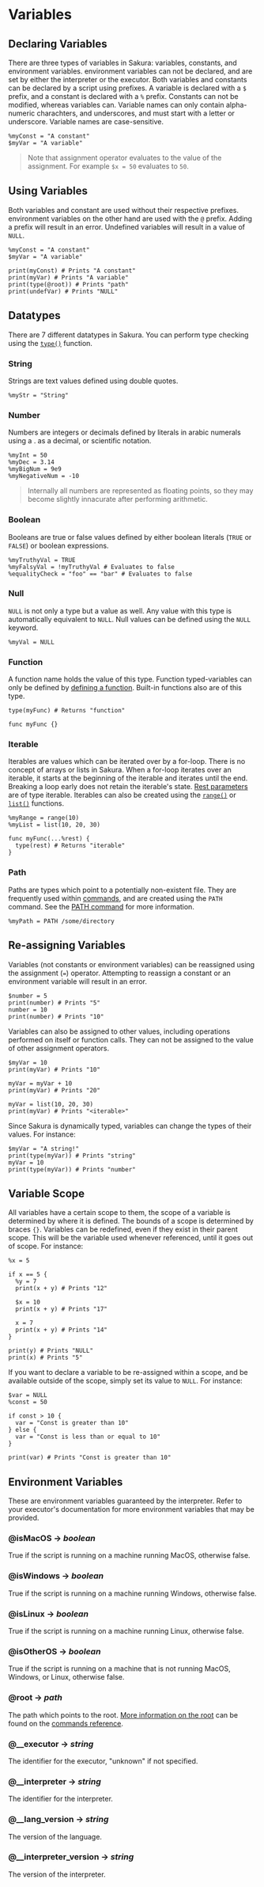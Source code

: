 # Variables

## Declaring Variables

There are three types of variables in Sakura: variables, constants, and environment variables. environment variables can not be declared, and are set by either the interpreter or the executor. Both variables and constants can be declared by a script using prefixes. A variable is declared with a `$` prefix, and a constant is declared with a `%` prefix. Constants can not be modified, whereas variables can. Variable names can only contain alpha-numeric charachters, and underscores, and must start with a letter or underscore. Variable names are case-sensitive.

```ska
%myConst = "A constant"
$myVar = "A variable"
```

> Note that assignment operator evaluates to the value of the assignment. For example `$x = 50` evaluates to `50`.

## Using Variables

Both variables and constant are used without their respective prefixes. environment variables on the other hand are used with the `@` prefix. Adding a prefix will result in an error. Undefined variables will result in a value of `NULL`.

```ska
%myConst = "A constant"
$myVar = "A variable"

print(myConst) # Prints "A constant"
print(myVar) # Prints "A variable"
print(type(@root)) # Prints "path"
print(undefVar) # Prints "NULL"
```

## Datatypes

There are 7 different datatypes in Sakura. You can perform type checking using the [`type()`](/functions#typeltvaluegt-gt-string) function.

### String

Strings are text values defined using double quotes. 

```ska
%myStr = "String"
```

### Number

Numbers are integers or decimals defined by literals in arabic numerals using a . as a decimal, or scientific notation.

```ska
%myInt = 50
%myDec = 3.14
%myBigNum = 9e9
%myNegativeNum = -10
```

> Internally all numbers are represented as floating points, so they may become slightly innacurate after performing arithmetic.

### Boolean

Booleans are true or false values defined by either boolean literals (`TRUE` or `FALSE`) or boolean expressions. 

```ska
%myTruthyVal = TRUE
%myFalsyVal = !myTruthyVal # Evaluates to false
%equalityCheck = "foo" == "bar" # Evaluates to false
```

### Null

`NULL` is not only a type but a value as well. Any value with this type is automatically equivalent to `NULL`. Null values can be defined using the `NULL` keyword.

```ska
%myVal = NULL
```

### Function

A function name holds the value of this type. Function typed-variables can only be defined by [defining a function](/functions#Defining-Functions). Built-in functions also are of this type.

```ska
type(myFunc) # Returns "function"

func myFunc {}
```

### Iterable

Iterables are values which can be iterated over by a for-loop. There is no concept of arrays or lists in Sakura. When a for-loop iterates over an iterable, it starts at the beginning of the iterable and iterates until the end. Breaking a loop early does not retain the iterable's state. [Rest parameters](/functions#Rest-Parameters) are of type iterable. Iterables can also be created using the [`range()`](/functions#rangeltstopgt-rangeltstartgt-ltstopgt-step-1-gt-iterable) or [`list()`](/functions#listvalues-gt-iterable) functions.

```ska
%myRange = range(10)
%myList = list(10, 20, 30)

func myFunc(...%rest) {
  type(rest) # Returns "iterable"
}
```

### Path

Paths are types which point to a potentially non-existent file. They are frequently used within [commands](/commands), and are created using the `PATH` command. See the [PATH command](/commands#PATH) for more information.

```ska
%myPath = PATH /some/directory
```

## Re-assigning Variables

Variables (not constants or environment variables) can be reassigned using the assignment (`=`) operator. Attempting to reassign a constant or an environment variable will result in an error.

```ska
$number = 5
print(number) # Prints "5"
number = 10
print(number) # Prints "10"
```

Variables can also be assigned to other values, including operations performed on itself or function calls. They can not be assigned to the value of other assignment operators.

```ska
$myVar = 10
print(myVar) # Prints "10"

myVar = myVar + 10
print(myVar) # Prints "20"

myVar = list(10, 20, 30)
print(myVar) # Prints "<iterable>"
```

Since Sakura is dynamically typed, variables can change the types of their values. For instance: 

```ska
$myVar = "A string!"
print(type(myVar)) # Prints "string"
myVar = 10
print(type(myVar)) # Prints "number"
```

## Variable Scope

All variables have a certain scope to them, the scope of a variable is determined by where it is defined. The bounds of a scope is determined by braces `{}`. Variables can be redefined, even if they exist in their parent scope. This will be the variable used whenever referenced, until it goes out of scope. For instance:

```ska
%x = 5

if x == 5 {
  %y = 7
  print(x + y) # Prints "12"

  $x = 10
  print(x + y) # Prints "17"

  x = 7
  print(x + y) # Prints "14"
}

print(y) # Prints "NULL"
print(x) # Prints "5"
```

If you want to declare a variable to be re-assigned within a scope, and be available outside of the scope, simply set its value to `NULL`. For instance:

```ska
$var = NULL
%const = 50

if const > 10 {
  var = "Const is greater than 10"
} else {
  var = "Const is less than or equal to 10"
}

print(var) # Prints "Const is greater than 10"
```

## Environment Variables

These are environment variables guaranteed by the interpreter. Refer to your executor's documentation for more environment variables that may be provided.

### @isMacOS -> *boolean*

True if the script is running on a machine running MacOS, otherwise false.

### @isWindows -> *boolean*

True if the script is running on a machine running Windows, otherwise false.

### @isLinux -> *boolean*

True if the script is running on a machine running Linux, otherwise false.

### @isOtherOS -> *boolean*

True if the script is running on a machine that is not running MacOS, Windows, or Linux, otherwise false.

### @root -> *path*

The path which points to the root. [More information on the root](/commands#The-Root) can be found on the [commands reference](/commands).

### @__executor -> *string*

The identifier for the executor, "unknown" if not specified. 

### @__interpreter -> *string*

The identifier for the interpreter. 

### @__lang_version -> *string*

The version of the language.

### @__interpreter_version -> *string*

The version of the interpreter.